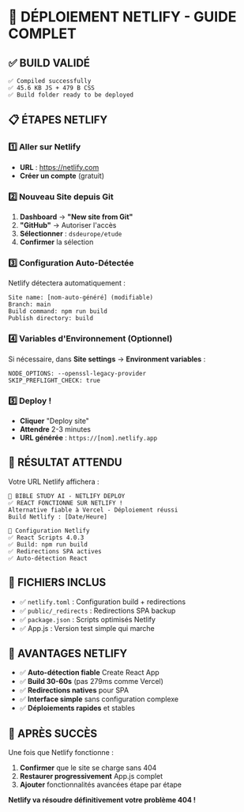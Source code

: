 # 🚀 DÉPLOIEMENT NETLIFY - GUIDE COMPLET

## ✅ BUILD VALIDÉ
```
✅ Compiled successfully
✅ 45.6 KB JS + 479 B CSS  
✅ Build folder ready to be deployed
```

## 📋 ÉTAPES NETLIFY

### 1️⃣ Aller sur Netlify
- **URL** : https://netlify.com
- **Créer un compte** (gratuit)

### 2️⃣ Nouveau Site depuis Git
1. **Dashboard** → **"New site from Git"**
2. **"GitHub"** → Autoriser l'accès
3. **Sélectionner** : `dsdeurope/etude`
4. **Confirmer** la sélection

### 3️⃣ Configuration Auto-Détectée
Netlify détectera automatiquement :
```
Site name: [nom-auto-généré] (modifiable)
Branch: main
Build command: npm run build
Publish directory: build
```

### 4️⃣ Variables d'Environnement (Optionnel)
Si nécessaire, dans **Site settings** → **Environment variables** :
```
NODE_OPTIONS: --openssl-legacy-provider
SKIP_PREFLIGHT_CHECK: true
```

### 5️⃣ Deploy !
- **Cliquer** "Deploy site" 
- **Attendre** 2-3 minutes
- **URL générée** : `https://[nom].netlify.app`

## 🎯 RÉSULTAT ATTENDU

Votre URL Netlify affichera :
```
🎯 BIBLE STUDY AI - NETLIFY DEPLOY
✅ REACT FONCTIONNE SUR NETLIFY !
Alternative fiable à Vercel - Déploiement réussi
Build Netlify : [Date/Heure]

🔧 Configuration Netlify
✅ React Scripts 4.0.3
✅ Build: npm run build  
✅ Redirections SPA actives
✅ Auto-détection React
```

## 🔧 FICHIERS INCLUS

- ✅ `netlify.toml` : Configuration build + redirections
- ✅ `public/_redirects` : Redirections SPA backup  
- ✅ `package.json` : Scripts optimisés Netlify
- ✅ App.js : Version test simple qui marche

## 🎉 AVANTAGES NETLIFY

- ✅ **Auto-détection fiable** Create React App
- ✅ **Build 30-60s** (pas 279ms comme Vercel)
- ✅ **Redirections natives** pour SPA
- ✅ **Interface simple** sans configuration complexe
- ✅ **Déploiements rapides** et stables

## 🔄 APRÈS SUCCÈS

Une fois que Netlify fonctionne :
1. **Confirmer** que le site se charge sans 404
2. **Restaurer progressivement** App.js complet
3. **Ajouter** fonctionnalités avancées étape par étape

**Netlify va résoudre définitivement votre problème 404 !**